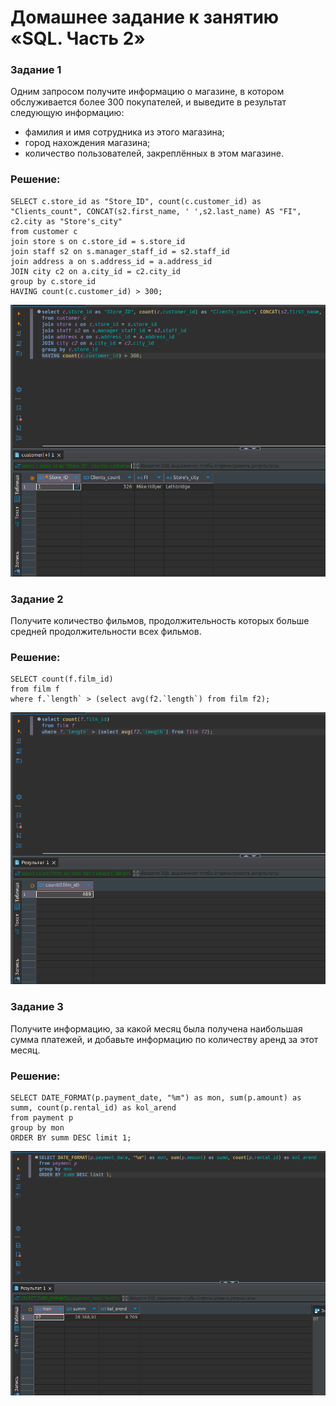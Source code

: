 # Домашнее задание к занятию «SQL. Часть 2»

### Задание 1

Одним запросом получите информацию о магазине, в котором обслуживается более 300 покупателей, и выведите в результат следующую информацию: 
- фамилия и имя сотрудника из этого магазина;
- город нахождения магазина;
- количество пользователей, закреплённых в этом магазине.

### Решение:

```
SELECT c.store_id as "Store_ID", count(c.customer_id) as "Clients_count", CONCAT(s2.first_name, ' ',s2.last_name) AS "FI", c2.city as "Store's_city"  
from customer c  
join store s on c.store_id = s.store_id   
join staff s2 on s.manager_staff_id = s2.staff_id   
join address a on s.address_id = a.address_id   
JOIN city c2 on a.city_id = c2.city_id  
group by c.store_id  
HAVING count(c.customer_id) > 300;
```
![answer1](image.png)

### Задание 2

Получите количество фильмов, продолжительность которых больше средней продолжительности всех фильмов.

### Решение:
```
SELECT count(f.film_id)
from film f 
where f.`length` > (select avg(f2.`length`) from film f2);
```
![answer2](image-1.png)

### Задание 3

Получите информацию, за какой месяц была получена наибольшая сумма платежей, и добавьте информацию по количеству аренд за этот месяц.

### Решение:
```
SELECT DATE_FORMAT(p.payment_date, "%m") as mon, sum(p.amount) as summ, count(p.rental_id) as kol_arend
from payment p 
group by mon
ORDER BY summ DESC limit 1;
```
![answer3](image-2.png)

